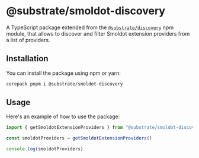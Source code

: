 # @substrate/smoldot-discovery

A TypeScript package extended from the [`@substrate/discovery`](../discovery/README.md) npm module, that allows to discover and filter Smoldot extension providers from a list of providers.

## Installation

You can install the package using npm or yarn:

```sh
corepack pnpm i @substrate/smoldot-discovery
```

## Usage

Here's an example of how to use the package:

```ts
import { getSmoldotExtensionProviders } from "@substrate/smoldot-discovery"

const smoldotProviders = getSmoldotExtensionProviders()

console.log(smoldotProviders)
```
